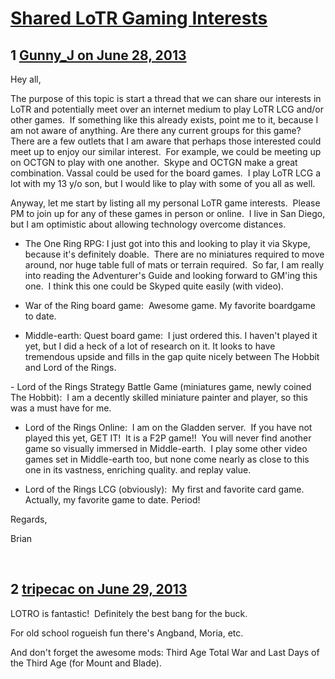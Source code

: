 # [Shared LoTR Gaming Interests](https://community.fantasyflightgames.com/topic/85627-shared-lotr-gaming-interests/)

## 1 [Gunny_J on June 28, 2013](https://community.fantasyflightgames.com/topic/85627-shared-lotr-gaming-interests/?do=findComment&comment=806831)

Hey all,

The purpose of this topic is start a thread that we can share our interests in LoTR and potentially meet over an internet medium to play LoTR LCG and/or other games.  If something like this already exists, point me to it, because I am not aware of anything. Are there any current groups for this game?  There are a few outlets that I am aware that perhaps those interested could meet up to enjoy our similar interest.  For example, we could be meeting up on OCTGN to play with one another.  Skype and OCTGN make a great combination. Vassal could be used for the board games.  I play LoTR LCG a lot with my 13 y/o son, but I would like to play with some of you all as well.

Anyway, let me start by listing all my personal LoTR game interests.  Please PM to join up for any of these games in person or online.  I live in San Diego, but I am optimistic about allowing technology overcome distances. 

- The One Ring RPG: I just got into this and looking to play it via Skype, because it's definitely doable.  There are no miniatures required to move around, nor huge table full of mats or terrain required.  So far, I am really into reading the Adventurer's Guide and looking forward to GM'ing this one.  I think this one could be Skyped quite easily (with video).

- War of the Ring board game:  Awesome game. My favorite boardgame to date.

- Middle-earth: Quest board game:  I just ordered this. I haven't played it yet, but I did a heck of a lot of research on it. It looks to have tremendous upside and fills in the gap quite nicely between The Hobbit and Lord of the Rings.

- Lord of the Rings Strategy Battle Game (miniatures game, newly coined The Hobbit):  I am a decently skilled miniature painter and player, so this was a must have for me. 

- Lord of the Rings Online:  I am on the Gladden server.  If you have not played this yet, GET IT!  It is a F2P game!!  You will never find another game so visually immersed in Middle-earth.  I play some other video games set in Middle-earth too, but none come nearly as close to this one in its vastness, enriching quality. and replay value.

- Lord of the Rings LCG (obviously):  My first and favorite card game.  Actually, my favorite game to date. Period!

Regards,

Brian

 

## 2 [tripecac on June 29, 2013](https://community.fantasyflightgames.com/topic/85627-shared-lotr-gaming-interests/?do=findComment&comment=806914)

LOTRO is fantastic!  Definitely the best bang for the buck.

For old school rogueish fun there's Angband, Moria, etc.

And don't forget the awesome mods: Third Age Total War and Last Days of the Third Age (for Mount and Blade).

 


